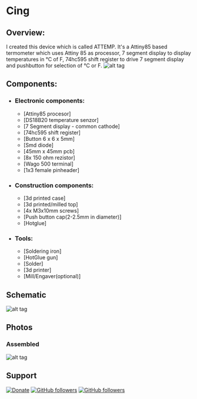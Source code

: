# Cing

## Overview:
I created this device which is called ATTEMP. It's a Attiny85 based termometer which uses Attiny 85 as processor, 7 segment display to display temperatures in °C of F, 74hc595 shift register to drive 7 segment display and pushbutton for selection of °C or F.
![alt tag]()

## Components:
 - ### Electronic components:
   - [Attiny85 procesor]
   - [DS18B20 temperature senzor]
   - [7 Segment display - common cathode]
   - [74hc595 shift register]
   - [Button 6 x 6 x 5mm]
   - [Smd diode]
   - [45mm x 45mm pcb]
   - [8x 150 ohm rezistor]
   - [Wago 500 terminal]
   - [1x3 female pinheader]
 - ### Construction components:
   - [3d printed case]
   - [3d printed/milled top]
   - [4x M3x10mm  screws]
   - [Push button cap(2-2.5mm in diameter)]
   - [Hotglue]
 - ### Tools:
   - [Soldering iron]
   - [HotGlue gun]
   - [Solder]
   - [3d printer]
   - [Mill/Engaver(optional)]
## Schematic
![alt tag]()
## Photos
### Assembled
![alt tag]()
## Support
[![Donate](https://img.shields.io/badge/paypal-donate-yellow.svg)](https://www.paypal.me/StanislavJochman)
[![GitHub followers](https://img.shields.io/github/followers/espadrine.svg?style=social&label=Follow)](https://github.com/StanislavJochman/ATTEMP)
[![GitHub followers](https://img.shields.io/github/followers/espadrine.svg?style=social&label=Follow)](https://github.com/Galeje/Cing)
